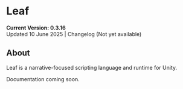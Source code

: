 # Leaf

**Current Version: 0.3.16**  
Updated 10 June 2025 | Changelog (Not yet available)

## About
Leaf is a narrative-focused scripting language and runtime for Unity.

Documentation coming soon.
